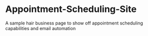 # Appointment-Scheduling-Site
A sample hair business page to show off appointment scheduling capabilities and email automation

